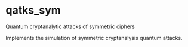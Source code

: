 # qatks_sym
Quantum cryptanalytic attacks of symmetric ciphers

Implements the simulation of symmetric cryptanalysis quantum attacks.


